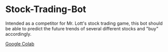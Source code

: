 # Stock-Trading-Bot
Intended as a competitor for Mr. Lott's stock trading game, this bot should be able to predict the future trends of several different stocks and "buy" accordingly.

[Google Colab](https://colab.research.google.com/drive/1Dm6XcueXp42kdGzJWUsSTSVRr8nLQJa8#scrollTo=vZLHk8f-4sIW)
